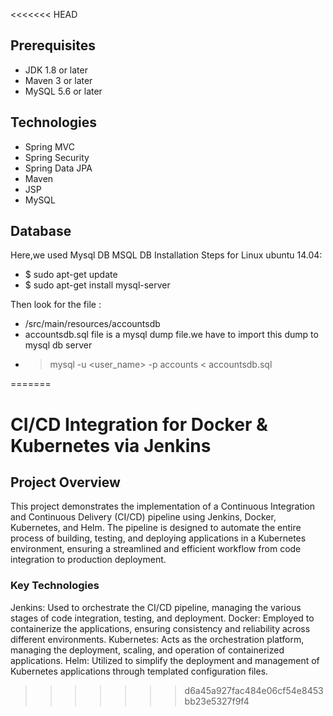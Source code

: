 <<<<<<< HEAD
## Prerequisites
- JDK 1.8 or later
- Maven 3 or later
- MySQL 5.6 or later

## Technologies 
- Spring MVC
- Spring Security
- Spring Data JPA
- Maven
- JSP
- MySQL
## Database
Here,we used Mysql DB 
MSQL DB Installation Steps for Linux ubuntu 14.04:
- $ sudo apt-get update
- $ sudo apt-get install mysql-server

Then look for the file :
- /src/main/resources/accountsdb
- accountsdb.sql file is a mysql dump file.we have to import this dump to mysql db server
- > mysql -u <user_name> -p accounts < accountsdb.sql


=======
# CI/CD Integration for Docker & Kubernetes via Jenkins


## Project Overview
This project demonstrates the implementation of a Continuous Integration and Continuous Delivery (CI/CD) pipeline using Jenkins, Docker, Kubernetes, and Helm. The pipeline is designed to automate the entire process of building, testing, and deploying applications in a Kubernetes environment, ensuring a streamlined and efficient workflow from code integration to production deployment.


### Key Technologies
Jenkins: Used to orchestrate the CI/CD pipeline, managing the various stages of code integration, testing, and deployment.
Docker: Employed to containerize the applications, ensuring consistency and reliability across different environments.
Kubernetes: Acts as the orchestration platform, managing the deployment, scaling, and operation of containerized applications.
Helm: Utilized to simplify the deployment and management of Kubernetes applications through templated configuration files.
>>>>>>> d6a45a927fac484e06cf54e8453bb23e5327f9f4
